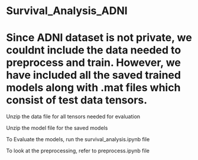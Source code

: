 # Survival_Analysis_ADNI
# Since ADNI dataset is not private, we couldnt include the data needed to preprocess and train. However, we have included all the saved trained models along with .mat files which consist of test data tensors. 


Unzip the data file for all tensors needed for evaluation

Unzip the model file for the saved models

To Evaluate the models, run the survival_analysis.ipynb file

To look at the preprocessing, refer to preprocess.ipynb file
